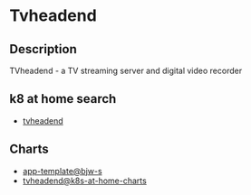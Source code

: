 # Tvheadend

## Description

TVheadend - a TV streaming server and digital video recorder

## k8 at home search

- [tvheadend](https://nanne.dev/k8s-at-home-search/#/tvheadend)

## Charts

- [app-template@bjw-s](https://bjw-s.github.io/helm-charts/)
- [tvheadend@k8s-at-home-charts](https://k8s-at-home.com/charts/)
